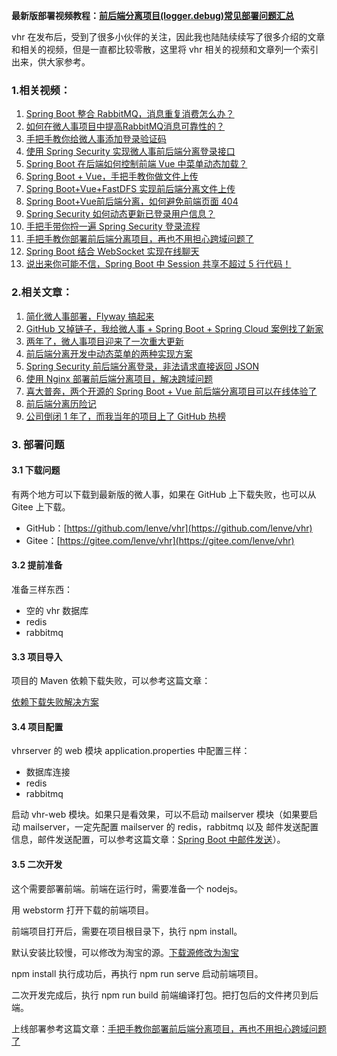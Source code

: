 **最新版部署视频教程：[前后端分离项目(logger.debug)常见部署问题汇总](https://mp.weixin.qq.com/s/dcJv6BIVFPnokI8nBf4IrQ)**

vhr 在发布后，受到了很多小伙伴的关注，因此我也陆陆续续写了很多介绍的文章和相关的视频，但是一直都比较零散，这里将 vhr 相关的视频和文章列一个索引出来，供大家参考。

### 1.相关视频：

1. [Spring Boot 整合 RabbitMQ，消息重复消费怎么办？](https://mp.weixin.qq.com/s/SMPyyZlRvvKM-kSMbOOQAw)
2. [如何在微人事项目中提高RabbitMQ消息可靠性的？](https://mp.weixin.qq.com/s/aMu1qi46FbzIe0amJ4XJ7w)
3. [手把手教你给微人事添加登录验证码](https://mp.weixin.qq.com/s/aaop_dS9UIOgTtQd0hl_tw)
4. [使用 Spring Security 实现微人事前后端分离登录接口](https://mp.weixin.qq.com/s/eun-ChD5KyN6LsbR9qFfiQ)
5. [Spring Boot 在后端如何控制前端 Vue 中菜单动态加载？](https://mp.weixin.qq.com/s/rH5MeKuTnXbyaDaGsU4wNw)
6. [Spring Boot + Vue，手把手教你做文件上传](https://mp.weixin.qq.com/s/OMgoUfH8lk8hDfuqWXGWTA)
7. [Spring Boot+Vue+FastDFS 实现前后端分离文件上传](https://mp.weixin.qq.com/s/tIFyi2EiQRhdaOZi7bMoGw)
8. [Spring Boot+Vue前后端分离，如何避免前端页面 404](https://mp.weixin.qq.com/s/rXhXFXDhyYDP4F47Uat1DQ)
9. [Spring Security 如何动态更新已登录用户信息？](https://mp.weixin.qq.com/s/jQZx4i4-vqjpBjpoJKJF4A)
10. [手把手带你捋一遍 Spring Security 登录流程](https://mp.weixin.qq.com/s/z6GeR5O-vBzY3SHehmccVA)
11. [手把手教你部署前后端分离项目，再也不用担心跨域问题了](https://mp.weixin.qq.com/s/KWBtHi_au_1pH70OYptjfA)
12. [Spring Boot 结合 WebSocket 实现在线聊天](https://mp.weixin.qq.com/s/Rrj7oco3K8kJBsTxEEdz9g)
13. [说出来你可能不信，Spring Boot 中 Session 共享不超过 5 行代码！](https://mp.weixin.qq.com/s/sgjm09_e8ue5blXqPgeXZA)

### 2.相关文章：

1. [简化微人事部署，Flyway 搞起来](https://mp.weixin.qq.com/s/yabpyA90D1yUtWRNr330yA)
2. [GitHub 又掉链子，我给微人事 + Spring Boot + Spring Cloud 案例找了新家](https://mp.weixin.qq.com/s/yvJXiX70iNSdd2mbSQbUCQ)
3. [两年了，微人事项目迎来了一次重大更新](https://mp.weixin.qq.com/s/Eo2RRB6zKQuPDMWlnCHDrw)
4. [前后端分离开发中动态菜单的两种实现方案](https://mp.weixin.qq.com/s/NV7pRVnR6sLSjI2Snjl_aQ)
5. [Spring Security 前后端分离登录，非法请求直接返回 JSON](https://mp.weixin.qq.com/s/24pI8CG1zZU4KxOYhizV_g)
6. [使用 Nginx 部署前后端分离项目，解决跨域问题](https://mp.weixin.qq.com/s/C7PIck3SIPPTcA3NX3ELoQ)
7. [喜大普奔，两个开源的 Spring Boot + Vue 前后端分离项目可以在线体验了](https://mp.weixin.qq.com/s/GvqLzCZngQiMqVE_ZTafeA)
8. [前后端分离历险记](https://mp.weixin.qq.com/s/szgfT3tnYMCHSeiE3_QnpA)
9. [公司倒闭 1 年了，而我当年的项目上了 GitHub 热榜](https://mp.weixin.qq.com/s/qGFo2MKkD0AObBJDPR8veQ)

### 3. 部署问题

#### 3.1 下载问题

有两个地方可以下载到最新版的微人事，如果在 GitHub 上下载失败，也可以从 Gitee 上下载。

- GitHub：[https://github.com/lenve/vhr](https://github.com/lenve/vhr)
- Gitee：[https://gitee.com/lenve/vhr](https://gitee.com/lenve/vhr)

#### 3.2 提前准备

准备三样东西：

- 空的 vhr 数据库
- redis
- rabbitmq

#### 3.3 项目导入

项目的 Maven 依赖下载失败，可以参考这篇文章：

[依赖下载失败解决方案](https://mp.weixin.qq.com/s/6PPYwrNestz-gvmB4ZkAqQ)

#### 3.4 项目配置

vhrserver 的 web  模块 application.properties 中配置三样：

- 数据库连接
- redis
- rabbitmq

启动 vhr-web 模块。如果只是看效果，可以不启动 mailserver 模块（如果要启动 mailserver，一定先配置 mailserver 的 redis，rabbitmq 以及 邮件发送配置信息，邮件发送配置，可以参考这篇文章：[Spring Boot 中邮件发送](https://mp.weixin.qq.com/s/FKyQNyPDQY8O25Hk2x7rKg)）。

#### 3.5 二次开发

这个需要部署前端。前端在运行时，需要准备一个 nodejs。

用 webstorm 打开下载的前端项目。

前端项目打开后，需要在项目根目录下，执行 npm install。

默认安装比较慢，可以修改为淘宝的源。[下载源修改为淘宝](https://mp.weixin.qq.com/s/HWRYAR16vLE1XFep6_i1tA)

npm install  执行成功后，再执行 npm run serve 启动前端项目。

二次开发完成后，执行 npm run build 前端编译打包。把打包后的文件拷贝到后端。

上线部署参考这篇文章：[手把手教你部署前后端分离项目，再也不用担心跨域问题了](https://mp.weixin.qq.com/s/KWBtHi_au_1pH70OYptjfA)